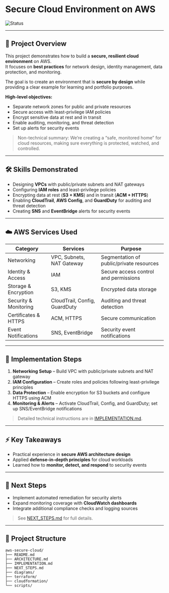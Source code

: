 # Secure Cloud Environment on AWS  
![Status](https://img.shields.io/badge/status-In%20Development-yellow)

---
## 🚀 Project Overview
This project demonstrates how to build a **secure, resilient cloud environment** on AWS.  
It focuses on **best practices** for network design, identity management, data protection, and monitoring.  

The goal is to create an environment that is **secure by design** while providing a clear example for learning and portfolio purposes.

**High-level objectives:**
- Separate network zones for public and private resources
- Secure access with least-privilege IAM policies
- Encrypt sensitive data at rest and in transit
- Enable auditing, monitoring, and threat detection
- Set up alerts for security events

> Non-technical summary: We’re creating a “safe, monitored home” for cloud resources, making sure everything is protected, watched, and controlled.

---

## 🛠 Skills Demonstrated
- Designing **VPCs** with public/private subnets and NAT gateways
- Configuring **IAM roles** and least-privilege policies
- Encrypting data at rest (**S3 + KMS**) and in transit (**ACM + HTTPS**)
- Enabling **CloudTrail**, **AWS Config**, and **GuardDuty** for auditing and threat detection
- Creating **SNS** and **EventBridge** alerts for security events

---

## ☁️ AWS Services Used
| Category                  | Services                                | Purpose                                               |
|----------------------------|----------------------------------------|-------------------------------------------------------|
| Networking                 | VPC, Subnets, NAT Gateway              | Segmentation of public/private resources             |
| Identity & Access          | IAM                                     | Secure access control and permissions                |
| Storage & Encryption       | S3, KMS                                 | Encrypted data storage                                |
| Security & Monitoring      | CloudTrail, Config, GuardDuty          | Auditing and threat detection                        |
| Certificates & HTTPS       | ACM, HTTPS                              | Secure communication                                  |
| Event Notifications        | SNS, EventBridge                        | Security event notifications                         |

---

## 📌 Implementation Steps
1. **Networking Setup** – Build VPC with public/private subnets and NAT gateway  
2. **IAM Configuration** – Create roles and policies following least-privilege principles  
3. **Data Protection** – Enable encryption for S3 buckets and configure HTTPS using ACM  
4. **Monitoring & Alerts** – Activate CloudTrail, Config, and GuardDuty; set up SNS/EventBridge notifications  

> Detailed technical instructions are in [IMPLEMENTATION.md](./IMPLEMENTATION.md).

---

## ⚡ Key Takeaways
- Practical experience in **secure AWS architecture design**
- Applied **defense-in-depth principles** for cloud workloads
- Learned how to **monitor, detect, and respond** to security events

---

## 📝 Next Steps
- Implement automated remediation for security alerts  
- Expand monitoring coverage with **CloudWatch dashboards**  
- Integrate additional compliance checks and logging sources  

> See [NEXT_STEPS.md](./NEXT_STEPS.md) for full details.

---

## 📂 Project Structure
```text
aws-secure-cloud/
├── README.md
├── ARCHITECTURE.md
├── IMPLEMENTATION.md
├── NEXT_STEPS.md
├── diagrams/
├── terraform/
├── cloudformation/
└── scripts/
